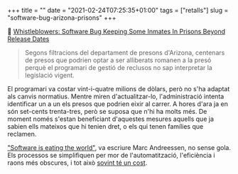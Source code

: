 +++
title = ""
date = "2021-02-24T07:25:35+01:00"
tags = ["retalls"]
slug = "software-bug-arizona-prisons"
+++

📎 [Whistleblowers: Software Bug Keeping Some Inmates In Prisons Beyond Release Dates](https://kjzz.org/content/1660988/whistleblowers-software-bug-keeping-hundreds-inmates-arizona-prisons-beyond-release)

> Segons filtracions del departament de presons d'Arizona, centenars de presos que podrien optar a ser alliberats romanen a la presó perquè el programari de gestió de reclusos no sap interpretar la legislació vigent.

El programari va costar vint-i-quatre milions de dòlars, però no s'ha adaptat als canvis normatius. Mentre miren d'actualitzar-lo, l'administració intenta identificar un a un els presos que podrien eixir al carrer. A hores d'ara ja en són set-cents trenta-tres, però se suposa que n'hi ha molts més. De moment només s'estan beneficiant d'aquestes mesures aquells que ja sabien ells mateixos que hi tenien dret, o els qui tenen famílies que reclamen.

["Software is eating the world"](https://genius.com/Marc-andreessen-why-software-is-eating-the-world-annotated), va escriure Marc Andreessen, no sense gola. Els processos se simplifiquen per mor de l'automatització, l'eficiència i raons més obscures, i tot això [sovint té un cost](/2019/09/19/software-didnt-adapt.html).